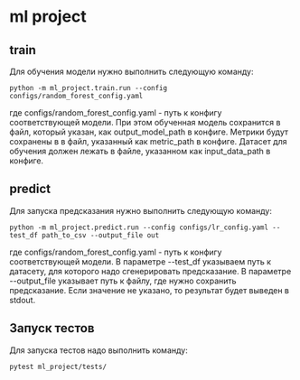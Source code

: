 # ml project

## train
Для обучения модели нужно выполнить следующую команду:
```shell
python -m ml_project.train.run --config configs/random_forest_config.yaml
```
где configs/random_forest_config.yaml - путь к конфигу соответствующей модели. 
При этом обученная модель сохранится в файл, который указан, как output_model_path в конфиге.
Метрики будут сохранены в в файл, указанный как metric_path в конфиге.
Датасет для обучения должен лежать в файле, указанном как input_data_path в конфиге.

## predict
Для запуска предсказания нужно выполнить следующую команду:
```shell
python -m ml_project.predict.run --config configs/lr_config.yaml --test_df path_to_csv --output_file out
```
где configs/random_forest_config.yaml - путь к конфигу соответствующей модели.
В параметре --test_df указываем путь к датасету, для которого надо сгенерировать предсказание.
В параметре --output_file указывает путь к файлу, где нужно сохранить предсказание. 
Если значение не указано, то результат будет выведен в stdout.

## Запуск тестов
Для запуска тестов надо выполнить команду:
```shell
pytest ml_project/tests/
```
